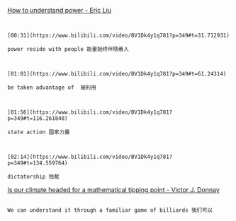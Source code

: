[How to understand power - Eric Liu](https://www.bilibili.com/video/BV1Dk4y1q781?p=349)


```ad-note


[00:31](https://www.bilibili.com/video/BV1Dk4y1q781?p=349#t=31.712931)

power reside with people 能量始终伴随着人

```

```ad-note


[01:01](https://www.bilibili.com/video/BV1Dk4y1q781?p=349#t=61.24314)

be taken advantage of  被利用

```

```ad-note


[01:56](https://www.bilibili.com/video/BV1Dk4y1q781?p=349#t=116.261848)

state action 国家力量

```

```ad-note


[02:14](https://www.bilibili.com/video/BV1Dk4y1q781?p=349#t=134.559764)

dictatorship 独裁

```




[Is our climate headed for a mathematical tipping point - Victor J. Donnay](https://www.bilibili.com/video/BV1Dk4y1q781?p=350)

```ad-note

We can understand it through a familiar game of billiards 我们可以

```
